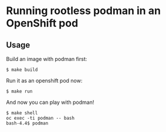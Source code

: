 # Running rootless podman in an OpenShift pod

## Usage

Build an image with podman first:
```
$ make build
```

Run it as an openshift pod now:
```
$ make run
```

And now you can play with podman!
```
$ make shell
oc exec -ti podman -- bash
bash-4.4$ podman
```
